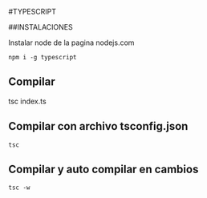 
#TYPESCRIPT

##INSTALACIONES

Instalar node de la pagina nodejs.com

``` 
npm i -g typescript 
```

## Compilar

tsc index.ts

## Compilar con archivo tsconfig.json

``` 
tsc
``` 

## Compilar y auto compilar en cambios

``` 
tsc -w
``` 
